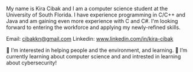 My name is Kira Cibak and I am a computer science student at the University of South Florida. I have experience programming in C/C++ and Java and 
am gaining even more experience with C and C#. I'm looking forward to entering the workforce and applying my newly-refined skills.

Email:    cibakkn@gmail.com
Linkedin: www.linkedin.com/in/kira-cibak

👀 I’m interested in helping people and the environment, and learning.
🌱 I’m currently learning about computer science and and intrested in learning about cybersecurity!
